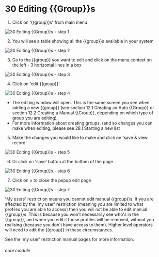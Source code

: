 # 30 Editing {{Group}}s

1. Click on &#039;{{group}}s&#039; from main menu

![30 Editing {{Group}}s - step 1](30_Editing_Lists_im_1.png)

2. You will see a table showing all the {{group}}s available in your system

![30 Editing {{Group}}s - step 2](30_Editing_Lists_im_2.png)

3. Go to the {{group}} you want to edit and click on the menu context on the left - 3 horizontal lines in a box

![30 Editing {{Group}}s - step 3](30_Editing_Lists_im_3.png)

4. Click on &#039;edit {{group}}&#039;

![30 Editing {{Group}}s - step 4](30_Editing_Lists_im_4.png)

- The editing window will open. This is the same screen you see when adding a new {{group}} (see section 12.1 Creating an Auto {{Group}} or section 12.2 Creating a Manual {{Group}}, depending on which type of group you are editing).
- For more information about creating groups, (and so changes you can make when editing, please see 28.1 Starting a new list
  
5. Make the changes you would like to make and click on &#039;save &amp; view record&#039;

![30 Editing {{Group}}s - step 5](30_Editing_Lists_im_5.png)

6. Or click on &#039;save&#039; button at the bottom of the page

![30 Editing {{Group}}s - step 6](30_Editing_Lists_im_6.png)

7. Click on × to close the popup edit page

![30 Editing {{Group}}s - step 7](30_Editing_Lists_im_7.png)

'My users' restriction means you cannot edit manual {{group}}s.
If you are affected by the 'my user' restriction (meaning you are limited to what profiles you are able to access) then you will not be able to edit manual {{group}}s. This is because you won't necessarily see who's in the {{group}}, and when you edit it those profiles will be removed, without you realising (because you don't have access to them). Higher level operators will need to edit the {{group}} in these circumstances.

See the 'my user' restriction manual pages for more information.

###### core module
